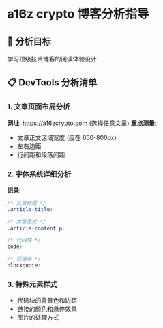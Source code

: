 # a16z crypto 博客分析指导

## 🎯 分析目标
学习顶级技术博客的阅读体验设计

## 📋 DevTools 分析清单

### 1. 文章页面布局分析
**网址**: https://a16zcrypto.com (选择任意文章)
**重点测量**:
- 文章正文区域宽度 (应在 650-800px)
- 左右边距
- 行间距和段落间距

### 2. 字体系统详细分析
**记录**:
```css
/* 文章标题 */
.article-title: 

/* 文章正文 */
.article-content p:

/* 代码块 */
code:

/* 引用块 */
blockquote:
```

### 3. 特殊元素样式
- 代码块的背景色和边距
- 链接的颜色和悬停效果
- 图片的处理方式
